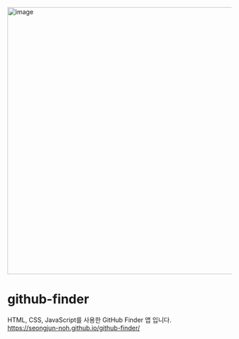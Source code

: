 <img width="600" alt="image" src="https://github.com/seongjun-noh/github-finder/assets/90190483/8c072b6f-de58-4753-8c59-ce4f9003f5ef"><br>
# github-finder
HTML, CSS, JavaScript를 사용한 GitHub Finder 앱 입니다.<br>
https://seongjun-noh.github.io/github-finder/
